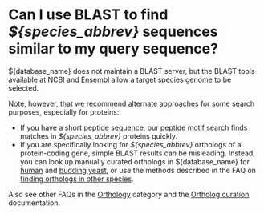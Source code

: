 # Can I use BLAST to find *${species_abbrev}* sequences similar to my query sequence?
<!-- pombase_categories: Tools and resources -->

${database_name} does not maintain a BLAST server, but the BLAST tools
available at [NCBI](https://blast.ncbi.nlm.nih.gov/Blast.cgi) and
[Ensembl](https://fungi.ensembl.org/Multi/Tools/Blast) allow a target
species genome to be selected.

Note, however, that we recommend alternate approaches for some search
purposes, especially for proteins:

 - If you have a short peptide sequence, our
   [peptide motif search](/motif_search)
   finds matches in *${species_abbrev}* proteins quickly.
 - If you are specifically looking for *${species_abbrev}* orthologs of a
   protein-coding gene, simple BLAST results can be
   misleading. Instead, you can look up manually curated orthologs in
   ${database_name} for [human](/faq/how-can-i-find-s.-pombe-ortholog-s-human-gene) and
   [budding yeast](/faq/how-can-i-search-s.-cerevisiae-ortholog-s-homolog-s-s.-pombe-gene),
   or use the methods described in the FAQ on
   [finding orthologs in other species](/faq/how-can-i-find-s.-pombe-orthologs-species-other-than-human-and-s.-cerevisiae).

Also see other FAQs in the [Orthology](/faq/orthology) category and
the [Ortholog curation](/documentation/orthologs) documentation.
